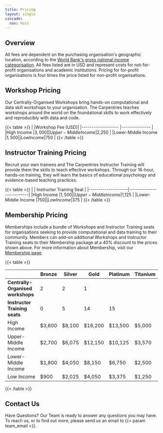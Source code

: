 ```yaml
---
title: Pricing
layout: single
cascade:
  nav: host
---
```


## Overview

All fees are dependent on the purchasing organisation's geographic location, according to the [World Bank's gross national income categorisation](https://datahelpdesk.worldbank.org/knowledgebase/articles/906519-world-bank-country-and-lending-groups). All fees listed are in USD and represent costs for not-for-profit organisations and academic institutions. Pricing for for-profit organisations is four times the price listed for non-profit organisations.

## Workshop Pricing

Our Centrally-Organised Workshops bring hands-on computational and data skill workshops to your organisation. The Carpentries teaches workshops around the world on the foundational skills to work effectively and reproducibly with data and code.


{{< table >}}
|                    |Workshop Fee (USD)|
|------------------- |---------------   |
|High Income         |$3,000            |
|Upper-Middle Income |$2,250            |
|Lower-Middle Income |$1,500            |
|Low Income          |$750              |
{{< /table >}}

## Instructor Training Pricing

Recruit your own trainees and The Carpentries Instructor Training will provide them the skills to teach effective workshops. Through our 16-hour, hands-on training, they will learn the basics of educational psychology and evidence-based teaching practices.

{{< table >}}
|                    | Instructor Training Seat |
|--------------------|--------------------------|
|High Income         |$1,500                    |
|Upper-Middle Income |$1,125                    |
|Lower-Middle Income |$750                      |
|Low Income          |$375                      |
{{< /table >}}

## Membership Pricing

Memberships include a bundle of Workshops and Instructor Training seats for organisations seeking to provide computational and data training to their community. Members can add-on additional Workshops and Instructor Training seats to their Membership package at a 40% discount to the prices shown above. For more information about Membership, visit our [Membership page](/support/membership/).

{{< table >}}

|                                 | Bronze | Silver | Gold    | Platinum | Titanium |
|------------------------         |--------|--------|---------| ---------| -------- |
|**Centrally-Organised workshops**| 2      | 2      | 1       |          |          |
|**Instructor Training seats**    | 0      | 5      | 14      | 15       |          |
|High Income                      | $3,600 | $8,100 | $16,200 | $13,500  |   $5,000 |
|Upper-Middle Income              | $2,700 | $6,075 | $12,150 | $10,125  |   $3,570 |
|Lower-Middle Income              | $1,800 | $4,050 | $8,150  | $6,750   |   $2,500 |
|Low Income                       | $900   | $2,025 | $4,050  | $3,375   |   $1,250 |
{{< /table >}}

## Contact Us
Have Questions? Our Team is ready to answer any questions you may have. To reach us, or to find out more, please send us an email to {{< param team_email >}}.